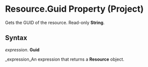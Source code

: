 
# Resource.Guid Property (Project)

Gets the GUID of the resource. Read-only  **String**.


## Syntax

 _expression_. **Guid**

 _expression_An expression that returns a  **Resource** object.

